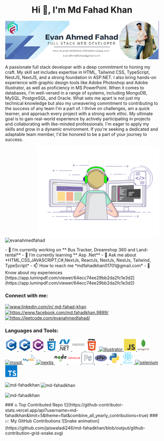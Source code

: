 <h1 align="center">Hi 👋, I'm Md Fahad Khan</h1> <div align="center"> <img src="https://github.com/Md-FahadKhan/Md-FahadKhan/blob/main/cover.jpg"> </div> <p text-align: "justify">A passionate full stack developer with a deep commitment to honing my craft. My skill set includes expertise in HTML, Tailwind CSS, TypeScript, NestJS, NextJS, and a strong foundation in ASP.NET. I also bring hands-on experience with graphic design tools like Adobe Photoshop and Adobe Illustrator, as well as proficiency in MS PowerPoint. When it comes to databases, I'm well-versed in a range of systems, including MongoDB, MySQL, PostgreSQL, and Oracle. What sets me apart is not just my technical knowledge but also my unwavering commitment to contributing to the success of any team I'm a part of. I thrive on challenges, am a quick learner, and approach every project with a strong work ethic. My ultimate goal is to gain real-world experience by actively participating in projects and collaborating with like-minded professionals. I'm eager to apply my skills and grow in a dynamic environment. If you're seeking a dedicated and adaptable team member, I'd be honored to be a part of your journey to success.</p> <img align="right" alt="coder" width="400" src="https://github.com/Md-FahadKhan/Md-FahadKhan/blob/main/coder.gif"> <p align="left"> <img src="https://komarev.com/ghpvc/?username=evanahmedfahad&label=Profile%20views&color=0e75b6&style=flat" alt="evanahmedfahad" /> </p> - 🔭 I’m currently working on ** Bus Tracker, Dreamshop 360 and Land-rental** - 🌱 I’m currently learning ** Asp .Net** - 💬 Ask me about *HTML,CSS,JAVASCRIPT,C#,NextJs, ReactJs, NextJs, NestJs, Tailwind, TypeScript* - 📫 How to reach me *mdfahadkhan01701@gmail.com* - 📄 Know about my experiences [https://app.luminpdf.com/viewer/64ecc74ee29bb2da2fc1e3d2](https://app.luminpdf.com/viewer/64ecc74ee29bb2da2fc1e3d2) <h3 align="left">Connect with me:</h3> <p align="left"> <a href="https://linkedin.com/in/www.linkedin.com/in/ md-fahad-khan" target="blank"><img align="center" src="https://raw.githubusercontent.com/rahuldkjain/github-profile-readme-generator/master/src/images/icons/Social/linked-in-alt.svg" alt="www.linkedin.com/in/ md-fahad-khan" height="30" width="40" /></a> <a href="https://fb.com/https://www.facebook.com/md.fahadkhan.9889/" target="blank"><img align="center" src="https://raw.githubusercontent.com/rahuldkjain/github-profile-readme-generator/master/src/images/icons/Social/facebook.svg" alt="https://www.facebook.com/md.fahadkhan.9889/" height="30" width="40" /></a> <a href="https://www.leetcode.com/https://leetcode.com/evanahmedfahad/" target="blank"><img align="center" src="https://raw.githubusercontent.com/rahuldkjain/github-profile-readme-generator/master/src/images/icons/Social/leet-code.svg" alt="https://leetcode.com/evanahmedfahad/" height="30" width="40" /></a> </p> <h3 align="left">Languages and Tools:</h3> <p align="left"> <a href="https://www.cprogramming.com/" target="_blank" rel="noreferrer"> <img src="https://raw.githubusercontent.com/devicons/devicon/master/icons/c/c-original.svg" alt="c" width="40" height="40"/> </a> <a href="https://www.w3schools.com/cpp/" target="_blank" rel="noreferrer"> <img src="https://raw.githubusercontent.com/devicons/devicon/master/icons/cplusplus/cplusplus-original.svg" alt="cplusplus" width="40" height="40"/> </a> <a href="https://www.w3schools.com/cs/" target="_blank" rel="noreferrer"> <img src="https://raw.githubusercontent.com/devicons/devicon/master/icons/csharp/csharp-original.svg" alt="csharp" width="40" height="40"/> </a> <a href="https://www.w3schools.com/css/" target="_blank" rel="noreferrer"> <img src="https://raw.githubusercontent.com/devicons/devicon/master/icons/css3/css3-original-wordmark.svg" alt="css3" width="40" height="40"/> </a> <a href="https://dotnet.microsoft.com/" target="_blank" rel="noreferrer"> <img src="https://raw.githubusercontent.com/devicons/devicon/master/icons/dot-net/dot-net-original-wordmark.svg" alt="dotnet" width="40" height="40"/> </a> <a href="https://expressjs.com" target="_blank" rel="noreferrer"> <img src="https://raw.githubusercontent.com/devicons/devicon/master/icons/express/express-original-wordmark.svg" alt="express" width="40" height="40"/> </a> <a href="https://www.w3.org/html/" target="_blank" rel="noreferrer"> <img src="https://raw.githubusercontent.com/devicons/devicon/master/icons/html5/html5-original-wordmark.svg" alt="html5" width="40" height="40"/> </a> <a href="https://www.adobe.com/in/products/illustrator.html" target="_blank" rel="noreferrer"> <img src="https://www.vectorlogo.zone/logos/adobe_illustrator/adobe_illustrator-icon.svg" alt="illustrator" width="40" height="40"/> </a> <a href="https://developer.mozilla.org/en-US/docs/Web/JavaScript" target="_blank" rel="noreferrer"> <img src="https://raw.githubusercontent.com/devicons/devicon/master/icons/javascript/javascript-original.svg" alt="javascript" width="40" height="40"/> </a> <a href="https://www.mongodb.com/" target="_blank" rel="noreferrer"> <img src="https://raw.githubusercontent.com/devicons/devicon/master/icons/mongodb/mongodb-original-wordmark.svg" alt="mongodb" width="40" height="40"/> </a> <a href="https://www.microsoft.com/en-us/sql-server" target="_blank" rel="noreferrer"> <img src="https://www.svgrepo.com/show/303229/microsoft-sql-server-logo.svg" alt="mssql" width="40" height="40"/> </a> <a href="https://www.mysql.com/" target="_blank" rel="noreferrer"> <img src="https://raw.githubusercontent.com/devicons/devicon/master/icons/mysql/mysql-original-wordmark.svg" alt="mysql" width="40" height="40"/> </a> <a href="https://nextjs.org/" target="_blank" rel="noreferrer"> <img src="https://cdn.worldvectorlogo.com/logos/nextjs-2.svg" alt="nextjs" width="40" height="40"/> </a> <a href="https://nodejs.org" target="_blank" rel="noreferrer"> <img src="https://raw.githubusercontent.com/devicons/devicon/master/icons/nodejs/nodejs-original-wordmark.svg" alt="nodejs" width="40" height="40"/> </a> <a href="https://www.oracle.com/" target="_blank" rel="noreferrer"> <img src="https://raw.githubusercontent.com/devicons/devicon/master/icons/oracle/oracle-original.svg" alt="oracle" width="40" height="40"/> </a> <a href="https://www.photoshop.com/en" target="_blank" rel="noreferrer"> <img src="https://raw.githubusercontent.com/devicons/devicon/master/icons/photoshop/photoshop-line.svg" alt="photoshop" width="40" height="40"/> </a> <a href="https://www.php.net" target="_blank" rel="noreferrer"> <img src="https://raw.githubusercontent.com/devicons/devicon/master/icons/php/php-original.svg" alt="php" width="40" height="40"/> </a> <a href="https://www.python.org" target="_blank" rel="noreferrer"> <img src="https://raw.githubusercontent.com/devicons/devicon/master/icons/python/python-original.svg" alt="python" width="40" height="40"/> </a> <a href="https://reactjs.org/" target="_blank" rel="noreferrer"> <img src="https://raw.githubusercontent.com/devicons/devicon/master/icons/react/react-original-wordmark.svg" alt="react" width="40" height="40"/> </a> <a href="https://www.selenium.dev" target="_blank" rel="noreferrer"> <img src="https://raw.githubusercontent.com/detain/svg-logos/780f25886640cef088af994181646db2f6b1a3f8/svg/selenium-logo.svg" alt="selenium" width="40" height="40"/> </a> <a href="https://www.typescriptlang.org/" target="_blank" rel="noreferrer"> <img src="https://raw.githubusercontent.com/devicons/devicon/master/icons/typescript/typescript-original.svg" alt="typescript" width="40" height="40"/> </a> </p> <p><img align="left" src="https://github-readme-stats.vercel.app/api/top-langs?username=md-fahadkhan&show_icons=true&locale=en&layout=compact" alt="md-fahadkhan" /></p> <p>&nbsp;<img align="center" src="https://github-readme-stats.vercel.app/api?username=md-fahadkhan&show_icons=true&locale=en" alt="md-fahadkhan" /></p> <p><img align="center" src="https://github-readme-streak-stats.herokuapp.com/?user=md-fahadkhan&" alt="md-fahadkhan" /></p> ### 🔝 Top Contributed Repo ![](https://github-contributor-stats.vercel.app/api?username=md-fahadkhan&limit=5&theme=flat&combine_all_yearly_contributions=true) ### 📈 My GitHub Contributions ![Snake animation](https://github.com/jaiswaladi246/md-fahadkhan/blob/output/github-contribution-grid-snake.svg)
